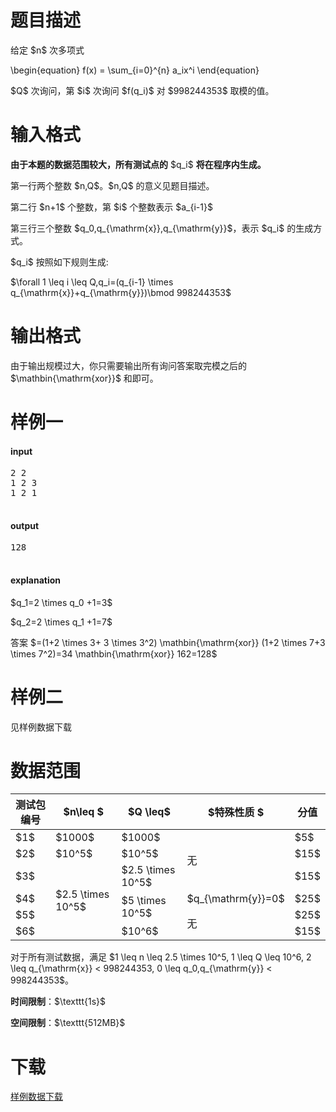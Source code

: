 # 题目描述

<p>给定 $n$ 次多项式</p>
<p>\begin{equation}
f(x) = \sum_{i=0}^{n} a_ix^i
\end{equation}</p>
<p>$Q$ 次询问，第 $i$ 次询问 $f(q_i)$ 对 $998244353$ 取模的值。</p>

# 输入格式


<p><strong>由于本题的数据范围较大，所有测试点的</strong> $q_i$ <strong>将在程序内生成。</strong></p>
<p>第一行两个整数 $n,Q$。$n,Q$ 的意义见题目描述。</p>
<p>第二行 $n+1$ 个整数，第 $i$ 个整数表示 $a_{i-1}$</p>
<p>第三行三个整数 $q_0,q_{\mathrm{x}},q_{\mathrm{y}}$，表示 $q_i$ 的生成方式。</p>
<p>$q_i$ 按照如下规则生成:</p>
<p>$\forall 1 \leq i \leq Q,q_i=(q_{i-1} \times q_{\mathrm{x}}+q_{\mathrm{y}})\bmod 998244353$</p>

# 输出格式


<p>由于输出规模过大，你只需要输出所有询问答案取完模之后的 $\mathbin{\mathrm{xor}}$ 和即可。</p>

# 样例一


<h4>input</h4>
<pre>2 2
1 2 3
1 2 1

</pre>

<h4>output</h4>
<pre>128

</pre>

<h4>explanation</h4>
<p>$q_1=2 \times q_0 +1=3$</p>
<p>$q_2=2 \times q_1 +1=7$</p>
<p>答案 $=(1+2 \times 3+ 3 \times 3^2) \mathbin{\mathrm{xor}} (1+2 \times 7+3 \times 7^2)=34 \mathbin{\mathrm{xor}} 162=128$</p>

# 样例二


<p>见样例数据下载</p>

# 数据范围


<div class="table-responsive">
    <table class="table table-bordered table-text-center table-vertical-middle"><thead><tr><th>测试包编号</th><th>$n\leq $</th><th>$Q \leq$</th><th>$特殊性质 $</th><th>分值</th></tr></thead><tbody><tr><td>$1$</td><td>$1000$</td><td>$1000$</td><td rowspan="3">无</td><td>$5$</td></tr><tr><td>$2$</td><td>$10^5$</td><td>$10^5$</td><td>$15$</td></tr><tr><td>$3$</td><td rowspan="4">$2.5 \times 10^5$</td><td>$2.5 \times 10^5$</td><td>$15$</td></tr><tr><td>$4$</td><td rowspan="2">$5 \times 10^5$</td><td>$q_{\mathrm{y}}=0$</td><td>$25$</td></tr><tr><td>$5$</td><td rowspan="2">无</td><td>$25$</td></tr><tr><td>$6$</td><td>$10^6$</td><td>$15$</td></tr></tbody></table></div>

<p>对于所有测试数据，满足 $1 \leq n \leq 2.5 \times 10^5, 1 \leq Q \leq 10^6, 2 \leq q_{\mathrm{x}} &lt; 998244353, 0 \leq q_0,q_{\mathrm{y}} &lt; 998244353$。</p>
<p><strong>时间限制</strong>：$\texttt{1s}$</p>
<p><strong>空间限制</strong>：$\texttt{512MB}$</p>

# 下载


<p><a href="/download.php?type=problem&amp;id=500">样例数据下载</a></p>
